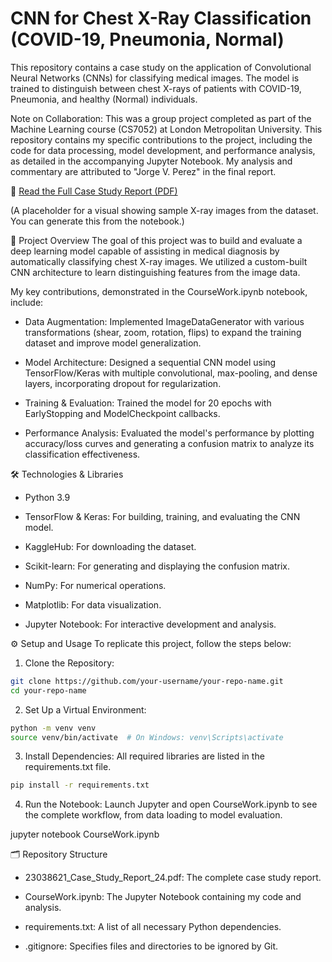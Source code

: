# CNN for Chest X-Ray Classification (COVID-19, Pneumonia, Normal)
This repository contains a case study on the application of Convolutional Neural Networks (CNNs) for classifying medical images. The model is trained to distinguish between chest X-rays of patients with COVID-19, Pneumonia, and healthy (Normal) individuals.

Note on Collaboration: This was a group project completed as part of the Machine Learning course (CS7052) at London Metropolitan University. This repository contains my specific contributions to the project, including the code for data processing, model development, and performance analysis, as detailed in the accompanying Jupyter Notebook. My analysis and commentary are attributed to "Jorge V. Perez" in the final report.

📄 [Read the Full Case Study Report (PDF)](Application_of_CNN_in_Medical_Image_Classification.pdf)


(A placeholder for a visual showing sample X-ray images from the dataset. You can generate this from the notebook.)

📜 Project Overview
The goal of this project was to build and evaluate a deep learning model capable of assisting in medical diagnosis by automatically classifying chest X-ray images. We utilized a custom-built CNN architecture to learn distinguishing features from the image data.

My key contributions, demonstrated in the CourseWork.ipynb notebook, include:

- Data Augmentation: Implemented ImageDataGenerator with various transformations (shear, zoom, rotation, flips) to expand the training dataset and improve model generalization.

- Model Architecture: Designed a sequential CNN model using TensorFlow/Keras with multiple convolutional, max-pooling, and dense layers, incorporating dropout for regularization.

- Training & Evaluation: Trained the model for 20 epochs with EarlyStopping and ModelCheckpoint callbacks.

- Performance Analysis: Evaluated the model's performance by plotting accuracy/loss curves and generating a confusion matrix to analyze its classification effectiveness.

🛠️ Technologies & Libraries
- Python 3.9

- TensorFlow & Keras: For building, training, and evaluating the CNN model.

- KaggleHub: For downloading the dataset.

- Scikit-learn: For generating and displaying the confusion matrix.

- NumPy: For numerical operations.

- Matplotlib: For data visualization.

- Jupyter Notebook: For interactive development and analysis.

⚙️ Setup and Usage
To replicate this project, follow the steps below:

1. Clone the Repository:

```bash
git clone https://github.com/your-username/your-repo-name.git
cd your-repo-name
```

2. Set Up a Virtual Environment:

```bash
python -m venv venv
source venv/bin/activate  # On Windows: venv\Scripts\activate
```

3. Install Dependencies: All required libraries are listed in the requirements.txt file.

```bash
pip install -r requirements.txt
```

4. Run the Notebook:
Launch Jupyter and open CourseWork.ipynb to see the complete workflow, from data loading to model evaluation.

jupyter notebook CourseWork.ipynb

🗂️ Repository Structure
- 23038621_Case_Study_Report_24.pdf: The complete case study report.

- CourseWork.ipynb: The Jupyter Notebook containing my code and analysis.

- requirements.txt: A list of all necessary Python dependencies.

- .gitignore: Specifies files and directories to be ignored by Git.
